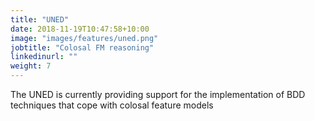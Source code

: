 ```yaml
---
title: "UNED"
date: 2018-11-19T10:47:58+10:00
image: "images/features/uned.png"
jobtitle: "Colosal FM reasoning"
linkedinurl: ""
weight: 7
---
```


The UNED is currently providing support for the implementation of BDD techniques that cope with colosal feature models
